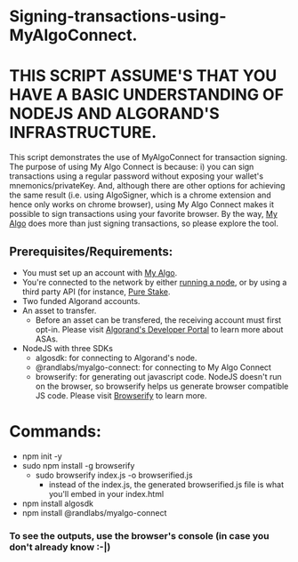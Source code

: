 # Signing-transactions-using-MyAlgoConnect.
# THIS SCRIPT ASSUME'S THAT YOU HAVE A BASIC UNDERSTANDING OF NODEJS AND ALGORAND'S INFRASTRUCTURE.
This script demonstrates the use of MyAlgoConnect for transaction signing. The purpose of using My Algo Connect is because: i) you can sign transactions using a regular password without exposing your wallet's mnemonics/privateKey. And, although there are other options for achieving the same result (i.e. using AlgoSigner, which is a chrome extension and hence only works on chrome browser), using My Algo Connect makes it possible to sign transactions using your favorite browser. By the way, [My Algo](https://wallet.myalgo.com/) does more than just signing transactions, so please explore the tool.


## Prerequisites/Requirements:
 - You must set up an account with [My Algo](https://wallet.myalgo.com/).
 - You're connected to the network by either [running a node](https://developer.algorand.org/docs/run-a-node/setup/install/?from_query=running%20a%20node#debian-based-distributions-debian-ubuntu-linux-mint), or by using a third party API (for instance, [Pure Stake](https://developer.purestake.io/).
 - Two funded Algorand accounts.
 - An asset to transfer. 
   - Before an asset can be transfered, the receiving account must first opt-in. Please visit [Algorand's Developer Portal](https://developer.algorand.org/docs/get-details/asa/?from_query=ASA#create-publication-overlay) to learn more about ASAs.
 - NodeJS with three SDKs
   - algosdk: for connecting to Algorand's node.
   - @randlabs/myalgo-connect: for connecting to My Algo Connect
   - browserify: for generating out javascript code. NodeJS doesn't run on the browser, so browserify helps us generate browser compatible JS code. Please visit [Browserify](https://browserify.org/) to learn more. 


# Commands:
 - npm init -y
 - sudo npm install -g browserify
   - sudo browserify index.js -o browserified.js
     - instead of the index.js, the generated browserified.js file is what you'll embed in your index.html
 - npm install algosdk
 - npm install @randlabs/myalgo-connect


### To see the outputs, use the browser's console (in case you don't already know :-|) 
